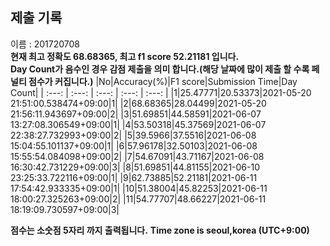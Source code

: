 


  
## 제출 기록  
이름 : 201720708  
**현재 최고 정확도 68.68365, 최고 f1 score 52.21181 입니다.**  
**Day Count가 음수인 경우 감점 제출을 의미 합니다.(해당 날짜에 많이 제출 할 수록 페널티 점수가 커집니다.)**
|No|Accuracy(%)|F1 score|Submission Time|Day Count|
| :---: | :---: | :---: | :---: | :---: |
|1|25.47771|20.53373|2021-05-20 21:51:00.538474+09:00|1|
|2|68.68365|28.04499|2021-05-20 21:56:11.943697+09:00|2|
|3|51.69851|44.58591|2021-06-07 13:27:08.306549+09:00|1|
|4|53.50318|45.37569|2021-06-07 22:38:27.732993+09:00|2|
|5|39.5966|37.5516|2021-06-08 15:04:55.101137+09:00|1|
|6|57.96178|32.50103|2021-06-08 15:55:54.084098+09:00|2|
|7|54.67091|43.71167|2021-06-08 16:30:42.731229+09:00|3|
|8|51.69851|44.81155|2021-06-10 23:25:33.722116+09:00|1|
|9|62.73885|52.21181|2021-06-11 17:54:42.933335+09:00|1|
|10|51.38004|45.82253|2021-06-11 18:00:27.325263+09:00|2|
|11|54.77707|48.66227|2021-06-11 18:19:09.730597+09:00|3|


**점수는 소숫점 5자리 까지 출력됩니다.**
**Time zone is seoul,korea (UTC+9:00)**
